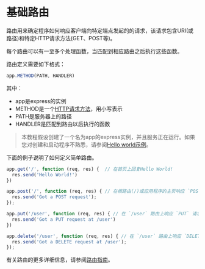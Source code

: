 ﻿# 基础路由

路由用来确定程序如何响应客户端向特定端点发起的的请求，该请求包含URI(或路径)和特定HTTP请求方法(GET、POST等)。

每个路由可以有一至多个处理函数，当匹配到相应路由之后执行这些函数。

路由定义需要如下格式：

```javascript
app.METHOD(PATH, HANDLER)
```

其中：
 - app是express的实例
 - METHOD是一个[HTTP请求方法](https://en.wikipedia.org/wiki/Hypertext_Transfer_Protocol#Request_methods)，用小写表示
 - PATH是服务器上的路径
 - HANDLER是匹配到路由以后执行的函数

> 本教程假设创建了一个名为app的express实例，并且服务正在运行。如果您对创建和启动程序不熟悉，请参阅[Hello world示例](https://github.com/quxiaodong/express/blob/master/Getting%20started/hello-world.md)。

下面的例子说明了如何定义简单路由。

```javascript
app.get('/', function (req, res) {  // 在首页上回复Hello World!
  res.send('Hello World!')
})
```

```javascript
app.post('/', function (req, res) { // 在根路由(/)或应用程序的主页响应 `POST` 请求
  res.send('Got a POST request');
});
```

```javascript
app.put('/user', function (req, res) { // 在 `/user` 路由上响应 `PUT` 请求
  res.send('Got a PUT request at /user')
})
```

```javascript
app.delete('/user', function (req, res) { // 在 `/user` 路由上响应 `DELETE` 请求
  res.send('Got a DELETE request at /user');
});
```

有关路由的更多详细信息，请参阅[路由指南](https://github.com/quxiaodong/express/blob/master/Guide/%E8%B7%AF%E7%94%B1.md)。